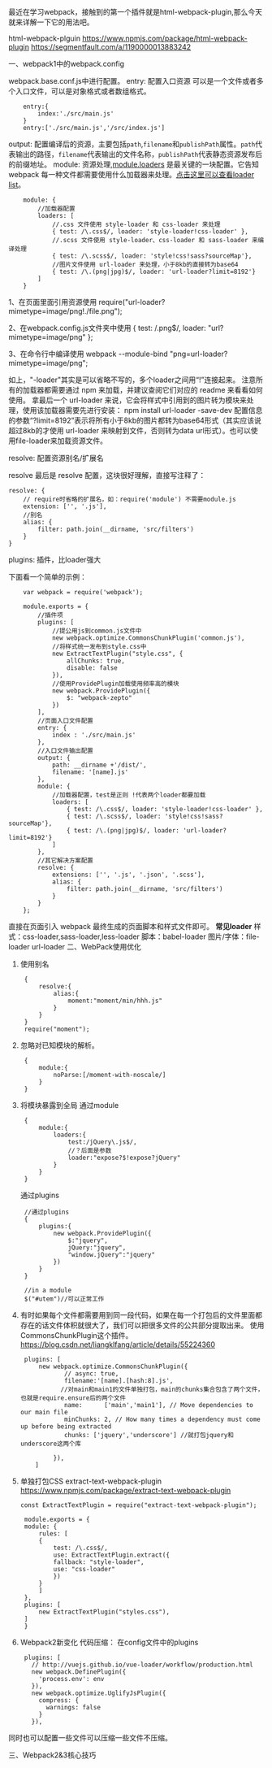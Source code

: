 最近在学习webpack，接触到的第一个插件就是html-webpack-plugin,那么今天就来详解一下它的用法吧。

html-webpack-plguin
https://www.npmjs.com/package/html-webpack-plugin
https://segmentfault.com/a/1190000013883242

一、webpack1中的webpack.config

webpack.base.conf.js中进行配置。
entry: 配置入口资源
可以是一个文件或者多个入口文件，可以是对象格式或者数组格式。

        entry:{
            index:'./src/main.js'
        }
        entry:['./src/main.js','/src/index.js']

output: 配置编译后的资源，主要包括`path`,`filename`和`publishPath`属性。`path`代表输出的路径，`filename`代表输出的文件名称，`publishPath`代表静态资源发布后的前缀地址。
module: 资源处理,[module.loaders](http://webpack.github.io/docs/using-loaders.html) 是最关键的一块配置。它告知 webpack 每一种文件都需要使用什么加载器来处理。[点击这里可以查看loader list](http://webpack.github.io/docs/list-of-loaders.html)。

        module: {
            //加载器配置
            loaders: [
                //.css 文件使用 style-loader 和 css-loader 来处理
                { test: /\.css$/, loader: 'style-loader!css-loader' },
                //.scss 文件使用 style-loader、css-loader 和 sass-loader 来编译处理
                { test: /\.scss$/, loader: 'style!css!sass?sourceMap'},
                //图片文件使用 url-loader 来处理，小于8kb的直接转为base64
                { test: /\.(png|jpg)$/, loader: 'url-loader?limit=8192'}
            ]
        }
1、在页面里面引用资源使用
require("url-loader?mimetype=image/png!./file.png");

2、在webpack.config.js文件夹中使用
{ test: /.png$/, loader: "url?mimetype=image/png" };

3、在命令行中编译使用
webpack --module-bind "png=url-loader?mimetype=image/png";

如上，"-loader"其实是可以省略不写的，多个loader之间用“!”连接起来。
注意所有的加载器都需要通过 npm 来加载，并建议查阅它们对应的 readme 来看看如何使用。
拿最后一个 url-loader 来说，它会将样式中引用到的图片转为模块来处理，使用该加载器需要先进行安装：
npm install url-loader -save-dev
配置信息的参数“?limit=8192”表示将所有小于8kb的图片都转为base64形式（其实应该说超过8kb的才使用 url-loader 来映射到文件，否则转为data url形式）。也可以使用file-loader来加载资源文件。

resolve: 配置资源别名/扩展名

resolve
最后是 resolve 配置，这块很好理解，直接写注释了：

    resolve: {
        // require时省略的扩展名，如：require('module') 不需要module.js
        extension: ['', '.js'],
        //别名
        alias: {
            filter: path.join(__dirname, 'src/filters')
        }
    }
plugins: 插件，比loader强大

下面看一个简单的示例：

        var webpack = require('webpack');

        module.exports = {
            //插件项
            plugins: [
                //提公用js到common.js文件中
                new webpack.optimize.CommonsChunkPlugin('common.js'),
                //将样式统一发布到style.css中
                new ExtractTextPlugin("style.css", {
                    allChunks: true,
                    disable: false
                }),
                //使用ProvidePlugin加载使用频率高的模块
                new webpack.ProvidePlugin({
                    $: "webpack-zepto"
                })
            ],
            //页面入口文件配置
            entry: {
                index : './src/main.js'
            },
            //入口文件输出配置
            output: {
                path: __dirname +'/dist/',
                filename: '[name].js'
            },
            module: {
                //加载器配置，test是正则 !代表两个loader都要加载
                loaders: [
                    { test: /\.css$/, loader: 'style-loader!css-loader' },
                    { test: /\.scss$/, loader: 'style!css!sass?sourceMap'},
                    { test: /\.(png|jpg)$/, loader: 'url-loader?limit=8192'}
                ]
            },
            //其它解决方案配置
            resolve: {
                extensions: ['', '.js', '.json', '.scss'],
                alias: {
                    filter: path.join(__dirname, 'src/filters')
                }
            }
        };
直接在页面引入 webpack 最终生成的页面脚本和样式文件即可。
**常见loader**
样式：css-loader,sass-loader,less-loader
脚本：babel-loader
图片/字体：file-loader url-loader
二、WebPack使用优化
1. 使用别名

        {
            resolve:{
                alias:{
                    moment:"moment/min/hhh.js"
                }
            }
        }
        require("moment");

2. 忽略对已知模块的解析。

        {
            module:{
                noParse:[/moment-with-noscale/]
            }
        }
3. 将模块暴露到全局
通过module

        {
            module:{
                loaders:{
                    test:/jQuery\.js$/,
                    //？后面是参数
                    loader:"expose?$!expose?jQuery"
                }
            }
        }

    通过plugins

        //通过plugins
        {
            plugins:{
                new webpack.ProvidePlugin({
                    $:"jquery",
                    jQuery:"jquery",
                    "window.jQuery":"jquery"
                })
            }
        }

        //in a module
        $("#utem")//可以正常工作

4. 有时如果每个文件都需要用到同一段代码，如果在每一个打包后的文件里面都存在的话文件体积就很大了，我们可以把很多文件的公共部分提取出来。
使用CommonsChunkPlugin这个插件。
https://blog.csdn.net/liangklfang/article/details/55224360

        plugins: [
            new webpack.optimize.CommonsChunkPlugin({
                   // async: true,
                   filename:'[name].[hash:8].js',
                  //对main和main1的文件单独打包，main的chunks集合包含了两个文件，也就是require.ensure后的两个文件
                   name:      ['main','main1'], // Move dependencies to our main file
                   minChunks: 2, // How many times a dependency must come up before being extracted
                   chunks: ['jquery','underscore'] //就打包jquery和underscore这两个库
                   
                }),
           ]
5. 单独打包CSS
extract-text-webpack-plugin
https://www.npmjs.com/package/extract-text-webpack-plugin

       const ExtractTextPlugin = require("extract-text-webpack-plugin");
 
        module.exports = {
        module: {
            rules: [
            {
                test: /\.css$/,
                use: ExtractTextPlugin.extract({
                fallback: "style-loader",
                use: "css-loader"
                })
            }
            ]
        },
        plugins: [
            new ExtractTextPlugin("styles.css"),
        ]
        }

6. Webpack2新变化
代码压缩：
在config文件中的plugins

        plugins: [
          // http://vuejs.github.io/vue-loader/workflow/production.html
          new webpack.DefinePlugin({
            'process.env': env
          }),
          new webpack.optimize.UglifyJsPlugin({
            compress: {
              warnings: false
            }
          }),
同时也可以配置一些文件可以压缩一些文件不压缩。

三、Webpack2&3核心技巧
